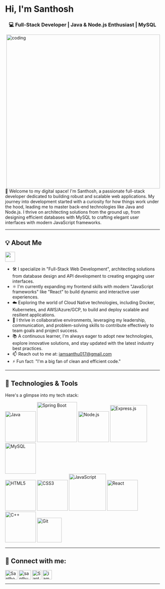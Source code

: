  <h1>Hi, I'm Santhosh</h1>
            <p class="subtitle">
              <span
                id="typing-effect"
                data-typing-text='[
                        "A passionate Software Developer.",
                        "Building elegant web solutions.",
                        "Focused on clean code & UX.",
                        "Exploring new technologies."
                    ]'
              ></span>
<h3 align="center">💻 Full-Stack Developer | Java & Node.js Enthusiast | MySQL </h3>
<img align="right" alt="coding" width="500" src="https://user-images.githubusercontent.com/74038190/212749447-bfb7e725-6987-49d9-ae85-2015e3e7cc41.gif">

<p align="left">
  👋 Welcome to my digital space! I'm Santhosh, a passionate full-stack developer dedicated to building robust and scalable web applications. My journey into development started with a curiosity for how things work under the hood, leading me to master back-end technologies like Java and Node.js. I thrive on architecting solutions from the ground up, from designing efficient databases with MySQL to crafting elegant user interfaces with modern JavaScript frameworks.
</p>

---

## 💡 About Me

<img src = "https://media2.giphy.com/media/QssGEmpkyEOhBCb7e1/giphy.gif?cid=ecf05e47a0n3gi1bfqntqmob8g9aid1oyj2wr3ds3mg700bl&rid=giphy.gif" width = 32px>

* 🛠️ I specialize in "Full-Stack Web Development", architecting solutions from database design and API development to creating engaging user interfaces.
* ⚛️ I'm currently expanding my frontend skills with modern "JavaScript frameworks" like "React" to build dynamic and interactive user experiences.
* ☁️ Exploring the world of Cloud Native technologies, including Docker, Kubernetes, and AWS/Azure/GCP, to build and deploy scalable and resilient applications.
* 🚀 I thrive in collaborative environments, leveraging my leadership, communication, and problem-solving skills to contribute effectively to team goals and project success.
* 📚 A continuous learner, I'm always eager to adopt new technologies, explore innovative solutions, and stay updated with the latest industry best practices.
* 📫 Reach out to me at: iamsanthu017@gmail.com
* ⚡ Fun fact:  "I'm a big fan of clean and efficient code."

---

## 🔧 Technologies & Tools

<p align="left">
  Here's a glimpse into my tech stack:
</p>

<p align="left">
  <img src="https://img.shields.io/badge/Java-ED8B00?style=for-the-badge&logo=java&logoColor=white" alt="Java" width="100"/>
  <img src="https://img.shields.io/badge/Spring_Boot-6DB33F?style=for-the-badge&logo=spring-boot&logoColor=white" alt="Spring Boot" width="130"/>
  <img src="https://img.shields.io/badge/Node.js-43853D?style=for-the-badge&logo=node.js&logoColor=white" alt="Node.js" width="100"/>
  <img src="https://img.shields.io/badge/Express.js-000000?style=for-the-badge&logo=express&logoColor=white" alt="Express.js" width="120"/>
  <img src="https://img.shields.io/badge/MySQL-005C84?style=for-the-badge&logo=mysql&logoColor=white" alt="MySQL" width="100"/>

  <br/>
  <img src="https://img.shields.io/badge/HTML5-E34F26?style=for-the-badge&logo=html5&logoColor=white" alt="HTML5" width="100"/>
  <img src="https://img.shields.io/badge/CSS3-1572B6?style=for-the-badge&logo=css3&logoColor=white" alt="CSS3" width="100"/>
  <img src="https://img.shields.io/badge/JavaScript-F7DF1E?style=for-the-badge&logo=javascript&logoColor=black" alt="JavaScript" width="120"/>
  <img src="https://img.shields.io/badge/React-61DAFB?style=for-the-badge&logo=react&logoColor=black" alt="React" width="100"/>
  <img src="https://img.shields.io/badge/C%2B%2B-00599C?style=for-the-badge&logo=c%2B%2B&logoColor=white" alt="C++" width="100"/>
  <img src="https://img.shields.io/badge/Git-F05032?style=for-the-badge&logo=git&logoColor=white" alt="Git" width="80"/>
 
</p>

---




## 🔗 Connect with me:

<p align="left">
  <a href="https://www.linkedin.com/in/santhosh-a-s--/" target="blank"><img align="center" src="https://raw.githubusercontent.com/rahuldkjain/github-profile-readme-generator/master/src/images/icons/Social/linked-in-alt.svg" alt="Santhosh A S on LinkedIn" height="30" width="40" /></a>
  <a href="https://instagram.com/santhu_santhosh17" target="blank"><img align="center" src="https://raw.githubusercontent.com/rahuldkjain/github-profile-readme-generator/master/src/images/icons/Social/instagram.svg" alt="santhu_santhosh17 on Instagram" height="30" width="40" /></a>
 <a href="https://github.com/Santhu-017" target="blank"><img align="center" src="https://img.shields.io/badge/GitHub-100000?style=for-the-badge&logo=github&logoColor=white" alt="Santhosh A S on GitHub" height="30" /></a>
    <a href="mailto:iamsanthu017@gmail.com" target="blank"><img align="center" src="https://img.shields.io/badge/Gmail-D14836?style=for-the-badge&logo=gmail&logoColor=white" alt="iamsanthu017 on Gmail" height="30" /></a>
 
  </p>

---


